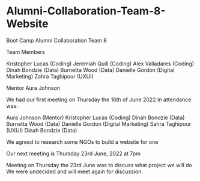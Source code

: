 # Alumni-Collaboration-Team-8-Website
 Boot Camp Alumni Collaboration Team 8


Team Members

Kristopher Lucas (Coding)
Jeremiah Quill (Coding)
Alex Valladares (Coding)
Dinah Bondzie (Data)
Burnetta Wood (Data)
Danielle Gordon (Digital Marketing)
Zahra Taghipour (UXUI)


Mentor
Aura Johnson


We had our first meeting on Thursday the 16th of June 2022
In attendance was:

Aura Johnson (Mentor)
Kristopher Lucas (Coding)
Dinah Bondzie (Data)
Burnetta Wood (Data)
Danielle Gordon (Digital Marketing)
Sahra Taghipour (UXUI)
Dinah Bondzie (Data)



We agreed to research some NGOs to build a website for one

Our next meeting is Thursday 23rd June, 2022 at 7pm


Meeting on Thursday the 23rd June was to discuss what project we will do
We were undecided and will meet again for discussion.
